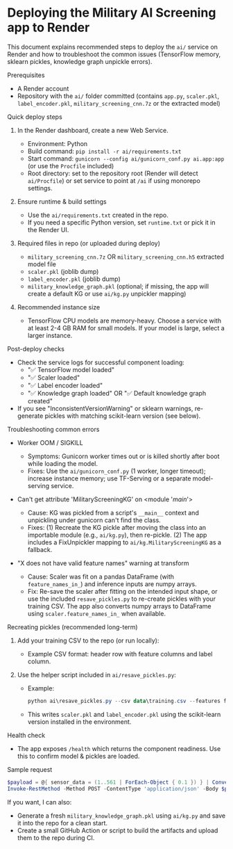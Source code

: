 # Deploying the Military AI Screening app to Render

This document explains recommended steps to deploy the `ai/` service on Render and how to troubleshoot the common issues (TensorFlow memory, sklearn pickles, knowledge graph unpickle errors).

Prerequisites
- A Render account
- Repository with the `ai/` folder committed (contains `app.py`, `scaler.pkl`, `label_encoder.pkl`, `military_screening_cnn.7z` or the extracted model)

Quick deploy steps
1. In the Render dashboard, create a new Web Service.
   - Environment: Python
   - Build command: `pip install -r ai/requirements.txt`
   - Start command: `gunicorn --config ai/gunicorn_conf.py ai.app:app` (or use the `Procfile` included)
   - Root directory: set to the repository root (Render will detect `ai/Procfile`) or set service to point at `/ai` if using monorepo settings.

2. Ensure runtime & build settings
   - Use the `ai/requirements.txt` created in the repo.
   - If you need a specific Python version, set `runtime.txt` or pick it in the Render UI.

3. Required files in repo (or uploaded during deploy)
   - `military_screening_cnn.7z` OR `military_screening_cnn.h5` extracted model file
   - `scaler.pkl` (joblib dump)
   - `label_encoder.pkl` (joblib dump)
   - `military_knowledge_graph.pkl` (optional; if missing, the app will create a default KG or use `ai/kg.py` unpickler mapping)

4. Recommended instance size
   - TensorFlow CPU models are memory-heavy. Choose a service with at least 2-4 GB RAM for small models. If your model is large, select a larger instance.

Post-deploy checks
- Check the service logs for successful component loading:
  - "✅ TensorFlow model loaded"
  - "✅ Scaler loaded"
  - "✅ Label encoder loaded"
  - "✅ Knowledge graph loaded" OR "✅ Default knowledge graph created"
- If you see "InconsistentVersionWarning" or sklearn warnings, re-generate pickles with matching scikit-learn version (see below).

Troubleshooting common errors
- Worker OOM / SIGKILL
  - Symptoms: Gunicorn worker times out or is killed shortly after boot while loading the model.
  - Fixes: Use the `ai/gunicorn_conf.py` (1 worker, longer timeout); increase instance memory; use TF-Serving or a separate model-serving service.

- Can't get attribute 'MilitaryScreeningKG' on <module '_main_'>
  - Cause: KG was pickled from a script's `__main__` context and unpickling under gunicorn can't find the class.
  - Fixes: (1) Recreate the KG pickle after moving the class into an importable module (e.g., `ai/kg.py`), then re-pickle. (2) The app includes a FixUnpickler mapping to `ai/kg.MilitaryScreeningKG` as a fallback.

- "X does not have valid feature names" warning at transform
  - Cause: Scaler was fit on a pandas DataFrame (with `feature_names_in_`) and inference inputs are numpy arrays.
  - Fix: Re-save the scaler after fitting on the intended input shape, or use the included `resave_pickles.py` to re-create pickles with your training CSV. The app also converts numpy arrays to DataFrame using `scaler.feature_names_in_` when available.

Recreating pickles (recommended long-term)
1. Add your training CSV to the repo (or run locally):
   - Example CSV format: header row with feature columns and label column.

2. Use the helper script included in `ai/resave_pickles.py`:
   - Example:
     ```powershell
     python ai\resave_pickles.py --csv data\training.csv --features feat1 feat2 feat3 --label target
     ```
   - This writes `scaler.pkl` and `label_encoder.pkl` using the scikit-learn version installed in the environment.

Health check
- The app exposes `/health` which returns the component readiness. Use this to confirm model & pickles are loaded.

Sample request
```powershell
$payload = @{ sensor_data = (1..561 | ForEach-Object { 0.1 }) } | ConvertTo-Json
Invoke-RestMethod -Method POST -ContentType 'application/json' -Body $payload https://<your-service>.onrender.com/predict
```

If you want, I can also:
- Generate a fresh `military_knowledge_graph.pkl` using `ai/kg.py` and save it into the repo for a clean start.
- Create a small GitHub Action or script to build the artifacts and upload them to the repo during CI.
